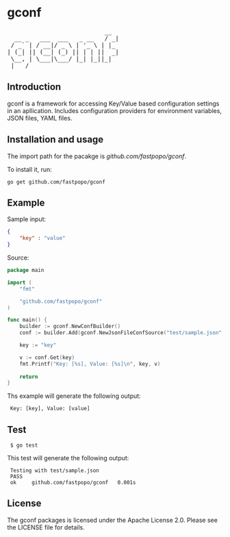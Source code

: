 # gconf

<pre>
                           __ 
  __ _   ___  ___   _ __   / _|
 / _` | / __|/ _ \ | '_ \ | |_ 
| (_| || (__| (_) || | | ||  _|
 \__, | \___|\___/ |_| |_||_|  
 |___/                         
</pre>


Introduction
------------

gconf is a framework for accessing Key/Value based configuration settings in an apllication. Includes configuration providers for environment variables, JSON files, YAML files.


Installation and usage
----------------------

The import path for the pacakge is *github.com/fastpopo/gconf*.

To install it, run:

    go get github.com/fastpopo/gconf


Example
-------

Sample input:

```Json
{
    "key" : "value"
}
```

Source:

```Go
package main

import (
	"fmt"

	"github.com/fastpopo/gconf"
)

func main() {
	builder := gconf.NewConfBuilder()
	conf := builder.Add(gconf.NewJsonFileConfSource("test/sample.json", true, false)).Build()

	key := "key"

	v := conf.Get(key)
    fmt.Printf("Key: [%s], Value: [%s]\n", key, v)
    
    return
}

```

Ths example will generate the following output:

     Key: [key], Value: [value]

Test
----

     $ go test

This test will generate the following output:

     Testing with test/sample.json
     PASS
     ok  	github.com/fastpopo/gconf	0.001s


License
-------

The gconf packages is licensed under the Apache License 2.0. Please see the LICENSE file for details.
